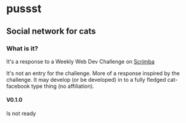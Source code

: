 # pussst

## Social network for cats

### What is it?

It's a response to a Weekly Web Dev Challenge on [Scrimba](https://scrimba.com/learn/weeklychallenge/the-weekly-web-dev-challenge-social-media-for-cats-latest-challenge-cocc242f0a342bdb545d6b69d)

It's not an entry for the challenge. More of a response inspired by the challenge. It may develop (or be developed) in to a fully fledged cat-facebook type thing (no affiliation).

#### V0.1.0

Is not ready
